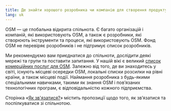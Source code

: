 ```yaml
---
title: Де знайти хорошого розробника чи компанію для створення продукту з використанням OSM?
lang: uk
---
```


OSM — це глобальна відкрита спільнота. Є багато організацій і компаній, які використовують OSM, а також є розробники, які створюють інструменти та процеси, які використовують OSM. Фонд OSM не перевіряє розробників і не підтримує список розробників.

Ми рекомендуємо вам приєднатися до спільноти, дослідити деякі мережі та групи та поставити запитання. У нашій вікі є великий [список комерційних послуг для OSM](https://wiki.openstreetmap.org/wiki/Commercial_OSM_Software_and_Services). Залежно від того, де ви знаходитесь у світі, існують місцеві осередки OSM, локальні списки розсилки на рівні країни, а також місцеві події. Наймання розробника з будь-якими спеціальними навичками, такими як знання OSM і пов’язаних технологічних програм, є відповідальністю кожного підприємства.

Сторінка «[Як зв'язатися?]({{site.baseurl}}/about-osm-community/get-in-touch/)» містить пропозиції щодо того, як зв’язатися та поспілкуватися зі спільнотою.
